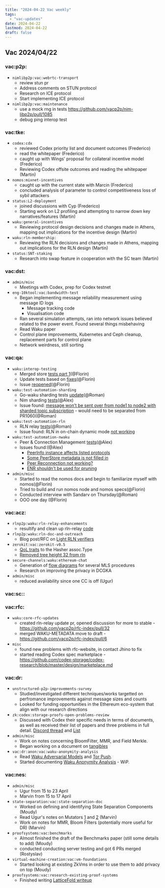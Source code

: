 ```yaml
---
title: "2024-04-22 Vac weekly"
tags:
  - "vac-updates"
date: 2024-04-22
lastmod: 2024-04-22
draft: false
---
```


## Vac 2024/04/22

### vac:p2p:
- `nimlibp2p:vac:webrtc-transport`
  - review stun pr
  - Address comments on STUN protocol
  - Research on ICE protocol
  - Start implementing ICE protocol
- `nimlibp2p:vac:maintenance`
  - use a mock rng in tests https://github.com/vacp2p/nim-libp2p/pull/1085
  - debug ping interop test

### vac:tke:
- `codex:cdx`
  - reviewed Codex priority list and document outcomes (Frederico)
  - read the whitepaper (Frederico)
  - caught up with Wings' proposal for collateral incentive model (Frederico)
  - Reviewing Codex offsite outcomes and reading the whitepaper (Martin)
- `nomos:mixnet-incentives`
  - caught up with the current state with Marcin (Frederico)
  - concluded analysis of parameter to control competitiveness loss of sybil attackers
- `status:L2-deployment`
  - joined discussions with Cyp (Frederico)
  - Starting work on L2 profiling and attempting to narrow down key narratives/features (Martin)
- `waku:general-incentives`
    - Reviewing protocol design decisions and changes made in Athens, mapping out implications for the incentive design (Martin)
- `waku:rln-membership:`
    - Reviewing the RLN decisions and changes made in Athens, mapping out implications for the RLN design (Martin)
- `status:SNT-staking` 
    - Research into swap feature in cooperation with the SC team (Martin)

### vac:dst:
- `admin/misc`
  - Meetings with Codex, prep for Codex testnet
- `eng-10ktool:vac:bandwidth-test`
  - Began implementing message reliability measurement using message ID logs
      - Message tracking code
      - Visualisation code
  - Ran several simulation attempts, ran into network issues believed related to the power event. Found several things misbehaving 
  - Read Waku paper
  - Control plane improvements, Kubernetes and Ceph cleanup, replacement parts for control plane
  - Network weirdness, still sorting

### vac:qa:
- `waku:interop-testing`
	- Merged store [tests part 1](https://github.com/waku-org/waku-interop-tests/pull/31)(@Florin)
	- Update tests based on [fixes](https://github.com/waku-org/waku-interop-tests/pull/32)(@Florin)
	- Issue [reopened](https://github.com/waku-org/go-waku/issues/1076)(@Florin)
- `waku:test-automation-sharding`
   - Go-waku sharding tests [update](https://github.com/waku-org/go-waku/pull/1060)(@Roman)
   - Nim sharding [tests](https://github.com/waku-org/nwaku/pull/2603)(@Alex)
   - Issue found: [message won't be sent over from node1 to node2 with sharded topic subscription](https://github.com/waku-org/go-waku/issues/1086) - would need to be separated from PR1060(@Roman)
- `waku:test-automation-rln`
    - RLN relay [tests](https://github.com/waku-org/waku-interop-tests/pull/30)(@Roman)
	- Issue found: RLN in on-chain dynamic mode [not working](https://github.com/waku-org/nwaku/issues/2606)
- `waku:test-automation-nwaku`
    - Peer & Connection Management [tests](https://github.com/waku-org/nwaku/pull/2566)(@Alex)
    - Issues found:(@Alex)
        - [PeerInfo instance affects listed protocols](https://github.com/waku-org/nwaku/issues/2590)
        - [Some PeerStore metadata is not filled in](https://github.com/waku-org/nwaku/issues/2591)
        - [Peer Reconnection not working?](https://github.com/waku-org/nwaku/issues/2592)
        - [ENR shouldn't be used for pruning](https://github.com/waku-org/nwaku/issues/2594)
- `admin/misc`
    - Started to read the nomos docs and begin to familiarize myself with nomos(@Florin)
    - Tried to build and run nomos node and nomos specs(@Florin)
	- Conducted interview with Sandarv on Thursday(@Roman)
	- OOO one day (@Florin)

### vac:acz:
- `rlnp2p:waku:rln-relay-enhancements`
    - resultify and clean up rln-relay [code](https://github.com/waku-org/nwaku/pull/2607)
- `rlnp2p:waku:rln-doc-and-outreach`
    - Blog post/RFC on [Light RLN verifiers](https://github.com/vacp2p/vac.dev/pull/136)
- `zerokit:vac:zerokit-v0.5`
    - [QoL traits](https://github.com/vacp2p/zerokit/pull/238) to the Hasher assoc.Type 
    - [Removed tree height 32 from rln](https://github.com/vacp2p/zerokit/pull/239)
- `secure-channels:waku:ethereum-chat`
    - Generation of [flow diagrams](https://github.com/vacp2p/de-mls/issues/1) for several MLS procedures
    -  Research on improving the privacy in DCGKA
- `admin/misc`
    - reduced availability since one CC is off (Ugur)

### vac:sc::

### vac:rfc:
- `waku:core-rfc-updates`
    - created rln-relay update pr, opened discussion for more to stable - https://github.com/vacp2p/rfc-index/pull/32
    - merged WAKU-METADATA move to draft - https://github.com/vacp2p/rfc-index/pull/6
- `misc`
    - found new problems with rfc-website, in contact Jhino to fix
    - started reading Codex spec marketplace - https://github.com/codex-storage/codex-research/blob/master/design/marketplace.md

### vac:dr:
- `unstructured-p2p-improvements-survey`
  - Studied/investigated different techniques/works targetted on perfromance improvements against message sizes and counts
  - Looked for funding opportunities in the Ethereum eco-system that align with our research directions
- `zk:codex:storage-proofs-open-problems-review`
  - Discussed with Codex their specific needs in terms of documents, as well as received their list of papers and three problems in full detail. [Discord thread](https://discord.com/channels/895609329053474826/1230908611727720599) and [List](https://hackmd.io/@bkomuves/SJGyefxZR)
- `admin/misc`
  - Work on notes concerning BloomFilter, MMR, and Field Merkle.
  - Began working on a document on [tangibles](https://notes.status.im/ju6WUNg6RbSUa39h2DS0Lw)
- `vac:dr:anon:vac:waku-anonymity-analysis`
  - Read [Waku Adversarial Models](https://vac.dev/rlog/wakuv2-relay-anon/) and [Tor Push](https://github.com/vacp2p/rfc-index/blob/main/vac/46/gossipsub-tor-push.md).
  - Started documenting [Waku Anonymity Analysis](https://www.notion.so/Anonymity-Layer-cbcbcd6067b347bb812041bce9c110ce) - WiP.

### vac:nes:
- `admin/misc`
    - Ugur from 15 to 23 April
    - Marvin from 15 to 17 April
- `state-separation:vac:state-separation-doc`
    - Worked on defining and identifying State Separation Components (Moudy)
    - Read Ugur's notes on Mutators [1](https://www.notion.so/Nescience-cd358fe429b14fa2ab38ca42835a8451?pvs=4#c268e5d7c0004b3caba0f740fcf98954) and [2](https://www.notion.so/Nescience-cd358fe429b14fa2ab38ca42835a8451?pvs=4#68f6838591304d7397a01e8cdc8aa877) (Marvin)
    - Work on notes for MMR, Bloom Filters (potentially more useful for DR) (Marvin)
- `proofsystems:vac:benchmarks`
    - Almost finished the draft of the Benchmarks paper (still some details to add) (Moudy)
    - conducted conducting server testing and got 6 PRs merged (Rostyslav)
- `virtual-machine-creation:vac:vm-foundations`
    - Started looking at existing ZkVms in order to use them to add privacy on top (Moudy)
- `proofsystems:vac:research-existing-proof-systems`
    - Finished writing [LatticeFold writeup](https://eprint.iacr.org/2024/257.pdf)

